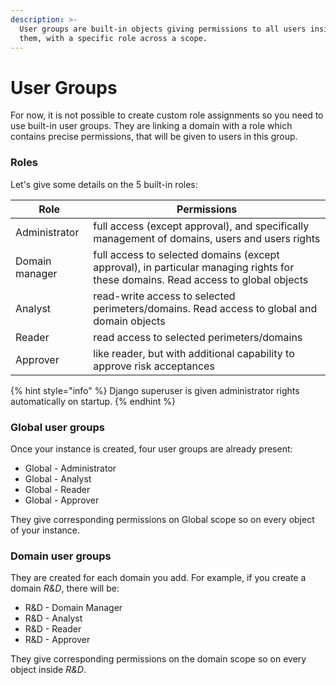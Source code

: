 ```yaml
---
description: >-
  User groups are built-in objects giving permissions to all users inside of
  them, with a specific role across a scope.
---
```


# User Groups

For now, it is not possible to create custom role assignments so you need to use built-in user groups. They are linking a domain with a role which contains precise permissions, that will be given to users in this group.

### Roles

Let's give some details on the 5 built-in roles:

| Role           | Permissions                                                                                                                       |
| -------------- | --------------------------------------------------------------------------------------------------------------------------------- |
| Administrator  | full access (except approval), and specifically management of domains, users and users rights                                     |
| Domain manager | full access to selected domains (except approval), in particular managing rights for these domains. Read access to global objects |
| Analyst        | read-write access to selected perimeters/domains. Read access to global and domain objects                                        |
| Reader         | read access to selected perimeters/domains                                                                                        |
| Approver       | like reader, but with additional capability to approve risk acceptances                                                           |

{% hint style="info" %}
Django superuser is given administrator rights automatically on startup.
{% endhint %}

### Global user groups

Once your instance is created, four user groups are already present:

* Global - Administrator
* Global - Analyst
* Global - Reader
* Global - Approver

They give corresponding permissions on Global scope so on every object of your instance.

### Domain user groups

They are created for each domain you add. For example, if you create a domain _R\&D_, there will be:

* R\&D - Domain Manager
* R\&D - Analyst
* R\&D - Reader
* R\&D - Approver

They give corresponding permissions on the domain scope so on every object inside _R\&D_.
